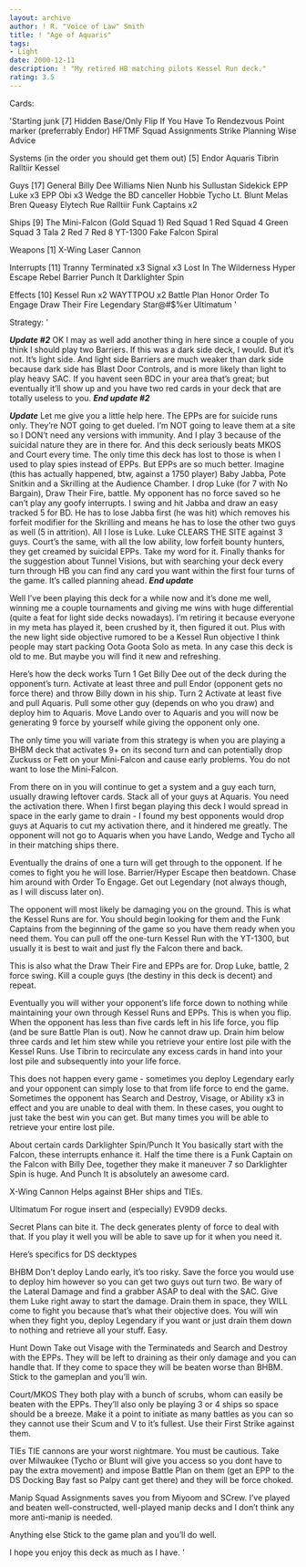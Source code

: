 ```yaml
---
layout: archive
author: ! R. "Voice of Law" Smith
title: ! "Age of Aquaris"
tags:
- Light
date: 2000-12-11
description: ! "My retired HB matching pilots Kessel Run deck."
rating: 3.5
---
```

Cards: 

'Starting junk [7]
Hidden Base/Only Flip If You Have To
Rendezvous Point
marker (preferrably Endor)
HFTMF
Squad Assignments
Strike Planning
Wise Advice

Systems (in the order you should get them out) [5]
Endor
Aquaris
Tibrin
Ralltiir
Kessel

Guys [17]
General Billy Dee Williams
Nien Nunb his Sullustan Sidekick
EPP Luke x3
EPP Obi x3
Wedge the BD canceller
Hobbie
Tycho
Lt. Blunt
Melas
Bren Queasy
Elytech Rue
Ralltiir Funk Captains x2

Ships [9]
The Mini-Falcon (Gold Squad 1)
Red Squad 1
Red Squad 4
Green Squad 3
Tala 2
Red 7
Red 8
YT-1300 Fake Falcon
Spiral

Weapons [1]
X-Wing Laser Cannon

Interrupts [11]
Tranny Terminated x3
Signal x3
Lost In The Wilderness
Hyper Escape
Rebel Barrier
Punch It
Darklighter Spin

Effects [10]
Kessel Run x2
WAYTTPOU x2
Battle Plan
Honor
Order To Engage
Draw Their Fire
Legendary Star@#$%er
Ultimatum '

Strategy: '

*****Update #2*****
OK I may as well add another thing in here since a couple of you think I should play two Barriers. If this was a dark side deck, I would. But it’s not. It’s light side. And light side Barriers are much weaker than dark side because dark side has Blast Door Controls, and is more likely than light to play heavy SAC. If you havent seen BDC in your area that’s great; but eventually it’ll show up and you have two red cards in your deck that are totally useless to you.
***End update #2***


*****Update*****
Let me give you a little help here. The EPPs are for suicide runs only. They’re NOT going to get dueled. I’m NOT going to leave them at a site so I DON’t need any versions with immunity. And I play 3 because of the suicidal nature they are in there for. And this deck seriously beats MKOS and Court every time. The only time this deck has lost to those is when I used to play spies instead of EPPs. But EPPs are so much better.
Imagine (this has actually happened, btw, against a 1750 player) Baby Jabba, Pote Snitkin and a Skrilling at the Audience Chamber. I drop Luke (for 7 with No Bargain), Draw Their Fire, battle. My opponent has no force saved so he can’t play any goofy interrupts. I swing and hit Jabba and draw an easy tracked 5 for BD. He has to lose Jabba first (he was hit) which removes his forfeit modifier for the Skrilling and means he has to lose the other two guys as well (5 in attrition). All I lose is Luke. Luke CLEARS THE SITE against 3 guys. Court’s the same, with all the low ability, low forfeit bounty hunters, they get creamed by suicidal EPPs. Take my word for it.
Finally thanks for the suggestion about Tunnel Visions, but with searching your deck every turn through HB you can find any card you want within the first four turns of the game. It’s called planning ahead.
***End update***



Well I’ve been playing this deck for a while now and it’s done me well, winning me a couple tournaments and giving me wins with huge differential (quite a feat for light side decks nowadays). I’m retiring it because everyone in my meta has played it, been crushed by it, then figured it out. Plus with the new light side objective rumored to be a Kessel Run objective I think people may start packing Oota Goota Solo as meta. In any case this deck is old to me. But maybe you will find it new and refreshing.

Here’s how the deck works
Turn 1  Get Billy Dee out of the deck during the opponent’s turn. Activate at least three and pull Endor (opponent gets no force there) and throw Billy down in his ship.
Turn 2 Activate at least five and pull Aquaris. Pull some other guy (depends on who you draw) and deploy him to Aquaris. Move Lando over to Aquaris and you will now be generating 9 force by yourself while giving the opponent only one.

The only time you will variate from this strategy is when you are playing a BHBM deck that activates 9+ on its second turn and can potentially drop Zuckuss or Fett on your Mini-Falcon and cause early problems. You do not want to lose the Mini-Falcon.

From there on in you will continue to get a system and a guy each turn, usually drawing leftover cards. Stack all of your guys at Aquaris. You need the activation there. When I first began playing this deck I would spread in space in the early game to drain - I found my best opponents would drop guys at Aquaris to cut my activation there, and it hindered me greatly. The opponent will not go to Aquaris when you have Lando, Wedge and Tycho all in their matching ships there.

Eventually the drains of one a turn will get through to the opponent. If he comes to fight you he will lose. Barrier/Hyper Escape then beatdown. Chase him around with Order To Engage. Get out Legendary (not always though, as I will discuss later on).

The opponent will most likely be damaging you on the ground. This is what the Kessel Runs are for. You should begin looking for them and the Funk Captains from the beginning of the game so you have them ready when you need them. You can pull off the one-turn Kessel Run with the YT-1300, but usually it is best to wait and just fly the Falcon there and back.

This is also what the Draw Their Fire and EPPs are for. Drop Luke, battle, 2 force swing. Kill a couple guys (the destiny in this deck is decent) and repeat.

Eventually you will wither your opponent’s life force down to nothing while maintaining your own through Kessel Runs and EPPs. This is when you flip. When the opponent has less than five cards left in his life force, you flip (and be sure Battle Plan is out). Now he cannot draw up. Drain him below three cards and let him stew while you retrieve your entire lost pile with the Kessel Runs. Use Tibrin to recirculate any excess cards in hand into your lost pile and subsequently into your life force.

This does not happen every game - sometimes you deploy Legendary early and your opponent can simply lose to that from life force to end the game. Sometimes the opponent has Search and Destroy, Visage, or Ability x3 in effect and you are unable to deal with them. In these cases, you ought to just take the best win you can get. But many times you will be able to retrieve your entire lost pile.

About certain cards
Darklighter Spin/Punch It
You basically start with the Falcon, these interrupts enhance it. Half the time there is a Funk Captain on the Falcon with Billy Dee, together they make it maneuver 7 so Darklighter Spin is huge. And Punch It is absolutely an awesome card.

X-Wing Cannon
Helps against BHer ships and TIEs.

Ultimatum
For rogue insert and (especially) EV9D9 decks.

Secret Plans can bite it. The deck generates plenty of force to deal with that. If you play it well you will be able to save up for it when you need it.

Here’s specifics for DS decktypes

BHBM
Don’t deploy Lando early, it’s too risky. Save the force you would use to deploy him however so you can get two guys out turn two. Be wary of the Lateral Damage and find a grabber ASAP to deal with the SAC. Give them Luke right away to start the damage. Drain them in space, they WILL come to fight you because that’s what their objective does. You will win when they fight you, deploy Legendary if you want or just drain them down to nothing and retrieve all your stuff. Easy.

Hunt Down
Take out Visage with the Terminateds and Search and Destroy with the EPPs. They will be left to draining as their only damage and you can handle that. If they come to space they will be beaten worse than BHBM. Stick to the gameplan and you’ll win.

Court/MKOS
They both play with a bunch of scrubs, whom can easily be beaten with the EPPs. They’ll also only be playing 3 or 4 ships so space should be a breeze. Make it a point to initiate as many battles as you can so they cannot use their Scum and V to it’s fullest. Use their First Strike against them.

TIEs
TIE cannons are your worst nightmare. You must be cautious. Take over Milwaukee (Tycho or Blunt will give you access so you dont have to pay the extra movement) and impose Battle Plan on them (get an EPP to the DS Docking Bay fast so Palpy cant get there) and they will be force choked.

Manip
Squad Assignments saves you from Miyoom and SCrew. I’ve played and beaten well-constructed, well-played manip decks and I don’t think any more anti-manip is needed.

Anything else Stick to the game plan and you’ll do well.

I hope you enjoy this deck as much as I have.	'